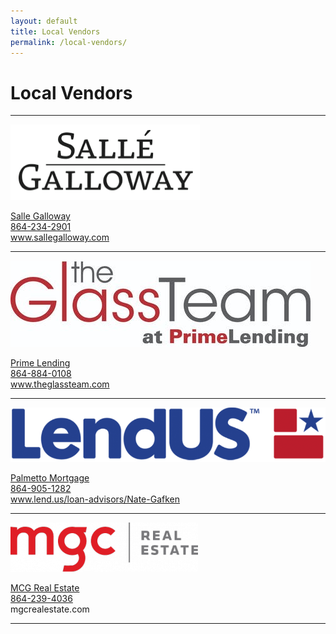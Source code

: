 ```yaml
---
layout: default
title: Local Vendors
permalink: /local-vendors/
---
```

<h1>Local Vendors</h1>
<hr>

<div class="vendors">
<a href="http://www.sallegalloway.com/" target="_blank"><img src="/img/salle.png" class="vendor-logo"></a>
<p><a href="http://www.sallegalloway.com/" target="_blank">Salle Galloway</a><br>
<a href="tel:1-864-234-2901">864-234-2901</a><br>
<a href="http://www.sallegalloway.com/" target="_blank">www.sallegalloway.com</a></p>
<hr>

<a href="https://www.theglassteam.com/" target="_blank"><img src="/img/glass.jpg" class="vendor-logo"></a>
<p><a href="https://www.theglassteam.com/" target="_blank">Prime Lending</a><br>
<a href="tel:1-864-884-0108">864-884-0108</a><br>
<a href="https://www.theglassteam.com/" target="_blank">www.theglassteam.com</a></p>
<hr>

<a href="https://www.lend.us/loan-advisors/Nate-Gafken/" target="_blank"><img src="/img/lend.png" class="vendor-logo"></a>
<p><a href="https://www.lend.us/loan-advisors/Nate-Gafken/" target="_blank">Palmetto Mortgage</a><br>
<a href="tel:1-864-905-1282">864-905-1282</a><br>
<a href="https://www.lend.us/loan-advisors/Nate-Gafken/" target="_blank">www.lend.us/loan-advisors/Nate-Gafken</a></p>
<hr>

<a href="https://mgcrealestate.com/" target="_blank"><img src="/img/mgc.png" class="vendor-logo"></a>
<p><a href="https://mgcrealestate.com/" target="_blank">MCG Real Estate</a><br>
<a href="tel:1-864-239-4036">864-239-4036</a><br>
<a href="https://mgcrealestate.com/" target="_blank"></a>mgcrealestate.com</p>
<hr>
</div>
